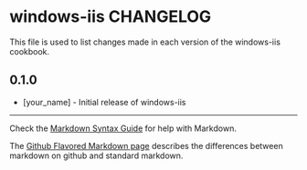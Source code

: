 # windows-iis CHANGELOG

This file is used to list changes made in each version of the windows-iis cookbook.

## 0.1.0
- [your_name] - Initial release of windows-iis

- - -
Check the [Markdown Syntax Guide](http://daringfireball.net/projects/markdown/syntax) for help with Markdown.

The [Github Flavored Markdown page](http://github.github.com/github-flavored-markdown/) describes the differences between markdown on github and standard markdown.
